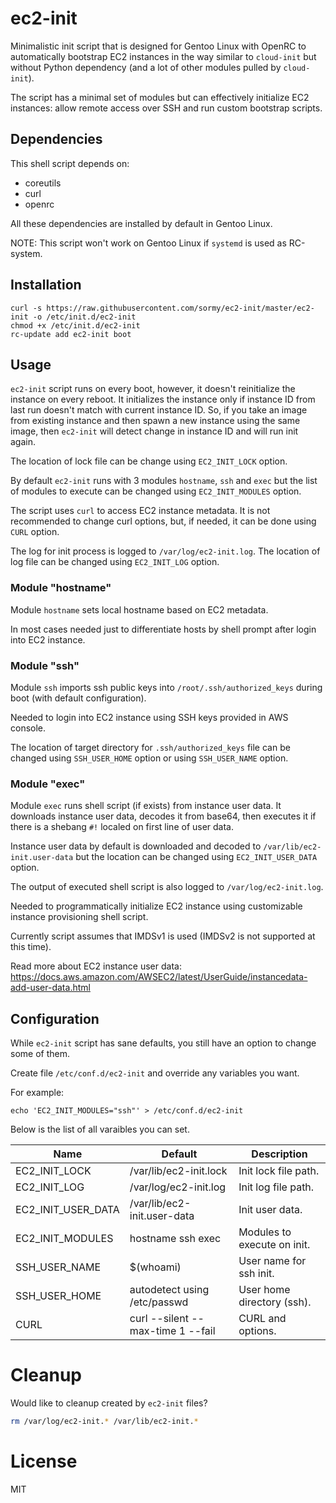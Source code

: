 # ec2-init

Minimalistic init script that is designed for Gentoo Linux with OpenRC to
automatically bootstrap EC2 instances in the way similar to `cloud-init` but
without Python dependency (and a lot of other modules pulled by `cloud-init`).

The script has a minimal set of modules but can effectively initialize EC2
instances: allow remote access over SSH and run custom bootstrap scripts.

## Dependencies

This shell script depends on:

- coreutils
- curl
- openrc

All these dependencies are installed by default in Gentoo Linux.

NOTE: This script won't work on Gentoo Linux if `systemd` is used as RC-system.

## Installation

```shell
curl -s https://raw.githubusercontent.com/sormy/ec2-init/master/ec2-init -o /etc/init.d/ec2-init
chmod +x /etc/init.d/ec2-init
rc-update add ec2-init boot
```

## Usage

`ec2-init` script runs on every boot, however, it doesn't reinitialize the
instance on every reboot. It initializes the instance only if instance ID from
last run doesn't match with current instance ID. So, if you take an image from
existing instance and then spawn a new instance using the same image, then
`ec2-init` will detect change in instance ID and will run init again.

The location of lock file can be change using `EC2_INIT_LOCK` option.

By default `ec2-init` runs with 3 modules `hostname`, `ssh` and `exec` but
the list of modules to execute can be changed using `EC2_INIT_MODULES` option.

The script uses `curl` to access EC2 instance metadata. It is not recommended
to change curl options, but, if needed, it can be done using `CURL` option.

The log for init process is logged to `/var/log/ec2-init.log`.
The location of log file can be changed using `EC2_INIT_LOG` option.

### Module "hostname"

Module `hostname` sets local hostname based on EC2 metadata.

In most cases needed just to differentiate hosts by shell prompt after login
into EC2 instance.

### Module "ssh"

Module `ssh` imports ssh public keys into `/root/.ssh/authorized_keys` during
boot (with default configuration).

Needed to login into EC2 instance using SSH keys provided in AWS console.

The location of target directory for `.ssh/authorized_keys` file can be changed
using `SSH_USER_HOME` option or using `SSH_USER_NAME` option.

### Module "exec"

Module `exec` runs shell script (if exists) from instance user data. It downloads
instance user data, decodes it from base64, then executes it if there is a
shebang `#!` localed on first line of user data.

Instance user data by default is downloaded and decoded to
`/var/lib/ec2-init.user-data` but the location can be changed using
`EC2_INIT_USER_DATA` option.

The output of executed shell script is also logged to `/var/log/ec2-init.log`.

Needed to programmatically initialize EC2 instance using customizable instance
provisioning shell script.

Currently script assumes that IMDSv1 is used (IMDSv2 is not supported at this time).

Read more about EC2 instance user data:
<https://docs.aws.amazon.com/AWSEC2/latest/UserGuide/instancedata-add-user-data.html>

## Configuration

While `ec2-init` script has sane defaults, you still have an option to change
some of them.

Create file `/etc/conf.d/ec2-init` and override any variables you want.

For example:

```shell
echo 'EC2_INIT_MODULES="ssh"' > /etc/conf.d/ec2-init
```

Below is the list of all varaibles you can set.

| Name                   | Default                           | Description                  |
|------------------------|-----------------------------------|------------------------------|
| EC2_INIT_LOCK          | /var/lib/ec2-init.lock            | Init lock file path.         |
| EC2_INIT_LOG           | /var/log/ec2-init.log             | Init log file path.          |
| EC2_INIT_USER_DATA     | /var/lib/ec2-init.user-data       | Init user data.              |
| EC2_INIT_MODULES       | hostname ssh exec                 | Modules to execute on init.  |
| SSH_USER_NAME          | $(whoami)                         | User name for ssh init.      |
| SSH_USER_HOME          | autodetect using /etc/passwd      | User home directory (ssh).   |
| CURL                   | curl --silent --max-time 1 --fail | CURL and options.            |

# Cleanup

Would like to cleanup created by `ec2-init` files?

```sh
rm /var/log/ec2-init.* /var/lib/ec2-init.*
```

# License

MIT
